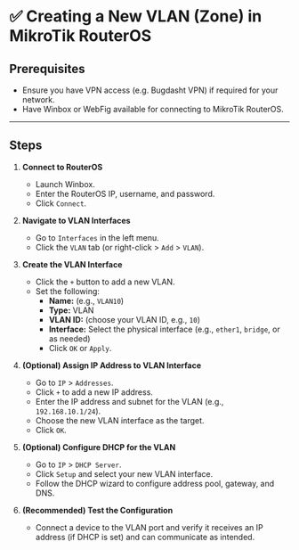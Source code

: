 # ✅ Creating a New VLAN (Zone) in MikroTik RouterOS

## Prerequisites

- Ensure you have VPN access (e.g. Bugdasht VPN) if required for your network.
- Have Winbox or WebFig available for connecting to MikroTik RouterOS.

---

## Steps

1. **Connect to RouterOS**
   - Launch Winbox.
   - Enter the RouterOS IP, username, and password.
   - Click `Connect`.

2. **Navigate to VLAN Interfaces**
   - Go to `Interfaces` in the left menu.
   - Click the `VLAN` tab (or right-click > `Add` > `VLAN`).

3. **Create the VLAN Interface**
   - Click the `+` button to add a new VLAN.
   - Set the following:
     - **Name:** (e.g., `VLAN10`)
     - **Type:** VLAN
     - **VLAN ID:** (choose your VLAN ID, e.g., `10`)
     - **Interface:** Select the physical interface (e.g., `ether1`, `bridge`, or as needed)
     - Click `OK` or `Apply`.

4. **(Optional) Assign IP Address to VLAN Interface**
   - Go to `IP` > `Addresses`.
   - Click `+` to add a new IP address.
   - Enter the IP address and subnet for the VLAN (e.g., `192.168.10.1/24`).
   - Choose the new VLAN interface as the target.
   - Click `OK`.

5. **(Optional) Configure DHCP for the VLAN**
   - Go to `IP` > `DHCP Server`.
   - Click `Setup` and select your new VLAN interface.
   - Follow the DHCP wizard to configure address pool, gateway, and DNS.

6. **(Recommended) Test the Configuration**
   - Connect a device to the VLAN port and verify it receives an IP address (if DHCP is set) and can communicate as intended.